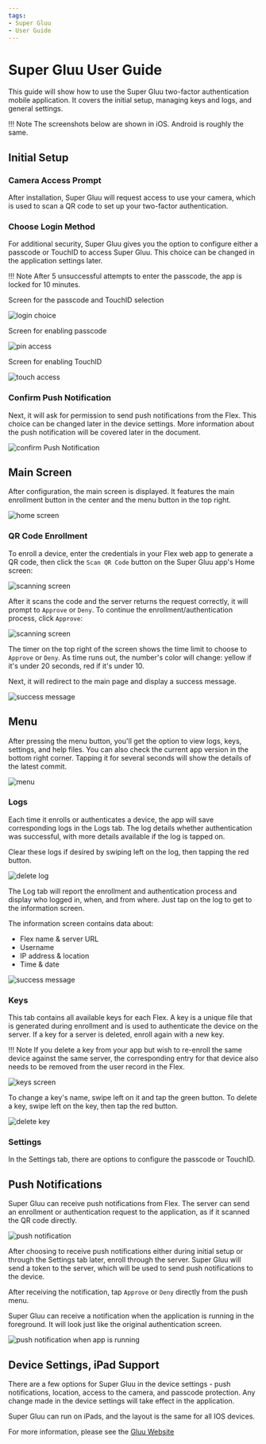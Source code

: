 ```yaml
---
tags:
- Super Gluu
- User Guide
---
```


# Super Gluu User Guide

This guide will show how to use the Super Gluu two-factor authentication mobile application. It covers the initial setup,
managing keys and logs, and general settings.

!!! Note
The screenshots below are shown in iOS. Android is roughly the same.

## Initial Setup

### Camera Access Prompt
After installation, Super Gluu will request access to use your camera, which is used to scan a QR code to set up your
two-factor authentication.

### Choose Login Method

For additional security, Super Gluu gives you the option to configure either a passcode or TouchID to access Super Gluu.
This choice can be changed in the application settings later.

!!! Note
After 5 unsuccessful attempts to enter the passcode, the app is locked for 10 minutes.

Screen for the passcode and TouchID selection

![login choice](../../assets/supergluu/user-guide/choose_login.jpg)

Screen for enabling passcode

![pin access](../../assets/supergluu/user-guide/pin_settings.jpg)

Screen for enabling TouchID

![touch access](../../assets/supergluu/user-guide/touch_id_settings.jpg)

### Confirm Push Notification

Next, it will ask for permission to send push notifications from the Flex. This choice can be changed later in the
device settings. More information about the push notification will be covered later in the document.

![confirm Push Notification](../../assets/supergluu/user-guide/push_notifications.jpg)

## Main Screen

After configuration, the main screen is displayed. It features the main enrollment button in the center and the menu
button in the top right.

![home screen](../../assets/supergluu/user-guide/main_page.jpg)

### QR Code Enrollment

To enroll a device, enter the credentials in your Flex web app to generate a QR code, then click the `Scan QR Code`
button on the Super Gluu app's Home screen:

![scanning screen](../../assets/supergluu/user-guide/qr_code.jpg)

After it scans the code and the server returns the request correctly, it will prompt to `Approve` or `Deny`. To continue
the enrollment/authentication process, click `Approve`:

![scanning screen](../../assets/supergluu/user-guide/approve_prompt.jpg)

The timer on the top right of the screen shows the time limit to choose to `Approve` or `Deny`. As time runs out, the
number's color will change: yellow if it's under 20 seconds, red if it's under 10.

Next, it will redirect to the main page and display a success message.

![success message](../../assets/supergluu/user-guide/success.jpg)

## Menu

After pressing the menu button, you'll get the option to view logs, keys, settings, and help files. You can also check
the current app version in the bottom right corner. Tapping it for several seconds will show the details of the latest
commit.

![menu](../../assets/supergluu/user-guide/settings.jpg)

### Logs

Each time it enrolls or authenticates a device, the app will save corresponding logs in the Logs tab. The log details
whether authentication was successful, with more details available if the log is tapped on.

Clear these logs if desired by swiping left on the log, then tapping the red button.

![delete log](../../assets/supergluu/user-guide/log_delete.jpg)

The Log tab will report the enrollment and authentication process and display who logged in, when, and from
where. Just tap on the log to get to the information screen.

The information screen contains data about:

- Flex name & server URL
- Username
- IP address & location
- Time & date

![success message](../../assets/supergluu/user-guide/log_sample.jpg)

### Keys

This tab contains all available keys for each Flex. A key is a unique file that is generated during enrollment and is
used to authenticate the device on the server. If a key for a server is deleted, enroll again with a new key.

!!! Note
If you delete a key from your app but wish to re-enroll the same device against the same server, the corresponding
entry for that device also needs to be removed from the user record in the Flex.

![keys screen](../../assets/supergluu/user-guide/key.jpg)

To change a key's name, swipe left on it and tap the green button. To delete a key, swipe left on the key, then tap the
red button.

![delete key](../../assets/supergluu/user-guide/key_delete.jpg)

### Settings

In the Settings tab, there are options to configure the passcode or TouchID.

## Push Notifications

Super Gluu can receive push notifications from Flex. The server can send an enrollment or authentication request to the
application, as if it scanned the QR code directly.

![push notification](../../assets/supergluu/user-guide/push_notification.jpg)

After choosing to receive push notifications either during initial setup or through the Settings tab later, enroll
through the server. Super Gluu will send a token to the server, which will be used to send push notifications to the
device.

After receiving the notification, tap `Approve` or `Deny` directly from the push menu.

Super Gluu can receive a notification when the application is running in the foreground. It will look just like the
original authentication screen.

![push notification when app is running](../../assets/supergluu/user-guide/approve_prompt.jpg)

## Device Settings, iPad Support

There are a few options for Super Gluu in the device settings - push notifications, location, access to the camera, and
passcode protection. Any change made in the device settings will take effect in the application.

Super Gluu can run on iPads, and the layout is the same for all IOS devices.

For more information, please see the [Gluu Website](http://gluu.org)